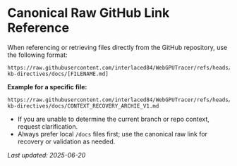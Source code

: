 # Canonical Raw GitHub Link Reference

When referencing or retrieving files directly from the GitHub repository, use the following format:

```
https://raw.githubusercontent.com/interlaced84/WebGPUTracer/refs/heads/feat/integrate-kb-directives/docs/[FILENAME.md]
```

**Example for a specific file:**
```
https://raw.githubusercontent.com/interlaced84/WebGPUTracer/refs/heads/feat/integrate-kb-directives/docs/CONTEXT_RECOVERY_ARCHIE_V1.md
```

- If you are unable to determine the current branch or repo context, request clarification.
- Always prefer local `/docs` files first; use the canonical raw link for recovery or validation as needed.

_Last updated: 2025-06-20_